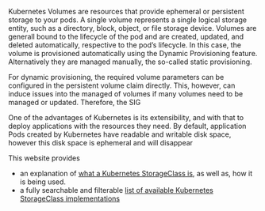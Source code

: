 Kubernetes Volumes are resources that provide ephemeral or persistent storage to your pods. A single volume represents a single logical storage entity, such as a directory, block, object, or file storage device. Volumes are generall bound to the lifecycle of the pod and are created, updated, and deleted automatically, respective to the pod’s lifecycle. In this case, the volume is provisioned automatically using the Dynamic Provisioning feature. Alternatively they are managed manually, the so-called static provisioning.

For dynamic provisioning, the required volume parameters can be configured in the persistent volume claim directly. This, however, can induce issues into the managed of volumes if many volumes need to be managed or updated. Therefore, the SIG 

One of the advantages of Kubernetes is its extensibility, and with that to deploy applications with the resources they need. By default, application Pods created by Kubernetes have readable and writable disk space, however this disk space is ephemeral and will disappear 

This website provides
- an explanation of [what a Kubernetes StorageClass is](/whatis), as well as, how it is being used.
- a fully searchable and filterable [list of available Kubernetes StorageClass implementations](/storageclasses)
